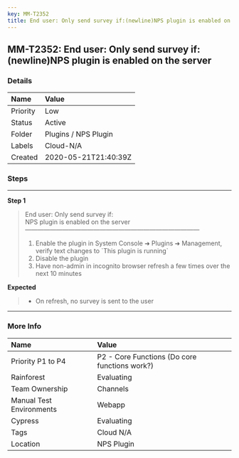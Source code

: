 ```yaml
---
key: MM-T2352
title: End user: Only send survey if:(newline)NPS plugin is enabled on the server
---
```


## MM-T2352: End user: Only send survey if:(newline)NPS plugin is enabled on the server

### Details

| Name     | Value                |
| :------- | :------------------- |
| Priority | Low                  |
| Status   | Active               |
| Folder   | Plugins / NPS Plugin |
| Labels   | Cloud-N/A            |
| Created  | 2020-05-21T21:40:39Z |

### Steps

<hr/>

**Step 1**

> <article>End user: Only send survey if:<br>NPS plugin is enabled on the server<br>————————————————————————————<ol><li>Enable the plugin in System Console ➜ Plugins ➜ Management, verify text changes to `This plugin is running`</li><li>Disable the plugin</li><li>Have non-admin in incognito browser refresh a few times over the next 10 minutes</li></ol></article>

**Expected**

> <article><ul><li>On refresh, no survey is sent to the user</li></ul></article>

<hr/>

### More Info

| Name                     | Value                                         |
| :----------------------- | :-------------------------------------------- |
| Priority P1 to P4        | P2 - Core Functions (Do core functions work?) |
| Rainforest               | Evaluating                                    |
| Team Ownership           | Channels                                      |
| Manual Test Environments | Webapp                                        |
| Cypress                  | Evaluating                                    |
| Tags                     | Cloud N/A                                     |
| Location                 | NPS Plugin                                    |
